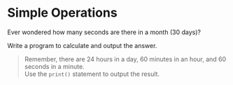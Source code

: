 # Simple Operations

Ever wondered how many seconds are there in a month (30 days)?

Write a program to calculate and output the answer.

> Remember, there are 24 hours in a day, 60 minutes in an hour, and 60 seconds in a minute.  
Use the `print()` statement to output the result.